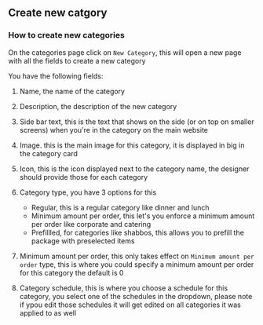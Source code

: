 ## Create new catgory

### How to create new categories

On the categories page click on `New Category`, this will open a new page with all the fields to create a new category

You have the following fields:

1) Name, the name of the category
2) Description, the description of the new category
3) Side bar text, this is the text that shows on the side (or on top on smaller screens) when you're in the category on the main website
4) Image. this is the main image for this category, it is displayed in big in the category card
5) Icon, this is the icon displayed next to the category name, the designer should provide those for each category
6) Category type, you have 3 options for this
    - Regular, this is a regular category like dinner and lunch
    - Minimum amount per order, this let's you enforce a minimum amount per order like corporate and catering
    - Prefillled, for categories like shabbos, this allows you to prefill the package with preselected items

7) Minimum amount per order, this only takes effect on `Minimum amount per order` type, this is where you could specify a minimum amount per order for this category the default is 0
8) Category schedule, this is where you choose a schedule for this category, you select one of the schedules in the dropdown, please note if ypou edit those schedules it will get edited on all categories it was applied to as well

